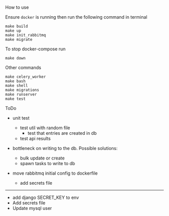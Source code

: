 How to use
  
Ensure `docker` is running then run the following command in terminal
```
make build
make up
make init_rabbitmq
make migrate
```

To stop docker-compose run
```
make down
```

Other commands

```
make celery_worker
make bash
make shell
make migrations
make runserver
make test
```

ToDo

- unit test
  - test util with random file
    - test that entries are created in db
  - test api results

- bottleneck on writing to the db. Possible solutions:
  - bulk update or create
  - spawn tasks to write to db

- move rabbitmq initial config to dockerfile
  - add secrets file
-------
- add django SECRET_KEY to env
- Add secrets file
- Update mysql user
